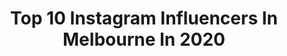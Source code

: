 ---
title: Top 10 Instagram Influencers In Melbourne In 2020
description: Identify the most popular Instagram accounts on inBeat.
platform: Instagram
profiles:
  - username: "thomas_bellchambers"
    fullname: "Thomas Bellchambers"
    location: "Australia"
    followers: 30385
    engagement: 730
    commentsToLikes: 0.010225
    avatar: "https://scontent-atl3-1.cdninstagram.com/v/t51.2885-19/s320x320/53430075_397311514399420_5094236954321485824_n.jpg?_nc_ht=scontent-atl3-1.cdninstagram.com&_nc_ohc=d3alhG07UHMAX9E2uxD&oh=275677a25bd5188ffc8a96b61b3d48ea&oe=5EB92E73"
    verified: true
    hashtags: "#summerofracing, #politixmenswear, #tiwiminis, #caufield"
  - username: "visualsbydf"
    fullname: "df"
    location: "Australia"
    followers: 4228
    engagement: 2542
    commentsToLikes: 0.036421
    avatar: "https://scontent-lhr8-1.cdninstagram.com/v/t51.2885-19/s320x320/49441604_287635562110791_1498875545432096768_n.jpg?_nc_ht=scontent-lhr8-1.cdninstagram.com&_nc_ohc=9yhmtrg5fkQAX-Akorv&oh=2931aaf5160ec9ec14b395c4b9b7888e&oe=5EBC3D54"
    verified: false
    hashtags: ""
  - username: "keenan.te"
    fullname: "Keenan Te"
    location: "Australia"
    followers: 27359
    engagement: 824
    commentsToLikes: 0.139494
    avatar: "https://scontent-ams4-1.cdninstagram.com/v/t51.2885-19/s320x320/89481725_1894496250849655_6080413496191746048_n.jpg?_nc_ht=scontent-ams4-1.cdninstagram.com&_nc_ohc=G2cGKU0RlhkAX_nRbSj&oh=c0cebdc9aae006098f808ad351ff7a83&oe=5EBAE939"
    verified: false
    hashtags: "#brunomars, #chrisbrown, #victorious, #sidehustle"
  - username: "julianjoseduarte"
    fullname: "JULIAN JOSE DUARTE 🇨🇱🇵🇹"
    location: "Australia"
    followers: 5090
    engagement: 3475
    commentsToLikes: 0.113859
    avatar: "https://scontent-ams4-1.cdninstagram.com/v/t51.2885-19/s320x320/83417866_161970671766292_7098436048035774464_n.jpg?_nc_ht=scontent-ams4-1.cdninstagram.com&_nc_ohc=b89bWMafQZgAX_8IoML&oh=b5f1e6fd86164921c24edf59297e2354&oe=5EBD1583"
    verified: false
    hashtags: "#duet, #xyzbca, #xybca, #helpme"
  - username: "ajsecic"
    fullname: "Alisha"
    location: "Australia"
    followers: 3075
    engagement: 3571
    commentsToLikes: 0.189016
    avatar: "https://scontent-ams4-1.cdninstagram.com/v/t51.2885-19/s320x320/62266400_732258010523418_5658787036463628288_n.jpg?_nc_ht=scontent-ams4-1.cdninstagram.com&_nc_ohc=FgGr3J4acogAX_mH9Ky&oh=3bdad133c1a3ea9cbc26008973489885&oe=5E87BC73"
    verified: false
    hashtags: "#undiscovered, #jeffreestar, #thelist, #hoodedeyesmakeup"
  - username: "keep.calm.and.mommy.on"
    fullname: "Nadine"
    location: "Australia"
    followers: 68400
    engagement: 1185
    commentsToLikes: 0.097980
    avatar: "https://scontent-ams4-1.cdninstagram.com/v/t51.2885-19/s320x320/81551773_1655586531247357_452940211584761856_n.jpg?_nc_ht=scontent-ams4-1.cdninstagram.com&_nc_ohc=8Gsp1fRqEjcAX8IzP3J&oh=a66921090fbcd88cc37edfe965464f26&oe=5E96F989"
    verified: false
    hashtags: "#classygirl, #styleoftheday, #lookoftheday, #whowhatwearing"
  - username: "tshadelrosario"
    fullname: "𝐓𝐈𝐒𝐇 💓 𝐋𝐈𝐅𝐄 / 𝐒𝐓𝐘𝐋𝐄 & 𝐁𝐄𝐀𝐔𝐓𝐘"
    location: "Australia"
    followers: 26340
    engagement: 1621
    commentsToLikes: 0.051029
    avatar: "https://scontent-ams4-1.cdninstagram.com/v/t51.2885-19/s320x320/89685875_508991236660910_1484400569341706240_n.jpg?_nc_ht=scontent-ams4-1.cdninstagram.com&_nc_ohc=IIU5Jciqn4MAX8nWRIk&oh=0eddfb8cb929d76fdca1032dd9e4bdd7&oe=5EB98A78"
    verified: false
    hashtags: "#oscarwylee, #hapakristin, #myeotd, #tbt"
  - username: "parisbishop__"
    fullname: "Paris Bishop 👼🏼🦋"
    location: "Australia"
    followers: 140847
    engagement: 513
    commentsToLikes: 0.080923
    avatar: "https://scontent-ams4-1.cdninstagram.com/v/t51.2885-19/s320x320/53796726_401062997360053_5642402629582585856_n.jpg?_nc_ht=scontent-ams4-1.cdninstagram.com&_nc_ohc=Z5fQWVaPByEAX9k5K7C&oh=68e2ac7bec88cb3f572e79ed066767ed&oe=5EBB4AD9"
    verified: false
    hashtags: "#wbpromotion, #moombafestival2020, #nationalinstituteofdramaticarts, #nidaopen"
  - username: "mackhorton"
    fullname: "uoʇɹoɥ ʞɔɐɯ"
    location: "Australia"
    followers: 75269
    engagement: 521
    commentsToLikes: 0.123439
    avatar: "https://scontent-ams4-1.cdninstagram.com/v/t51.2885-19/s320x320/29093604_164955307649971_3413808386758672384_n.jpg?_nc_ht=scontent-ams4-1.cdninstagram.com&_nc_ohc=0reIFuUXPgMAX8_X3OV&oh=4d3e8d447d24ae59001729cf98b0e4c1&oe=5EB7F116"
    verified: true
    hashtags: "#olympicsunleashed, #tokyo2020, #seinfeld, #topgun"
  - username: "mikayla_stevens.06"
    fullname: "MIKAYLA STEVENS"
    location: "Australia"
    followers: 40986
    engagement: 778
    commentsToLikes: 0.038972
    avatar: "https://scontent-ams4-1.cdninstagram.com/v/t51.2885-19/s320x320/87309035_839605363117877_8285079359518146560_n.jpg?_nc_ht=scontent-ams4-1.cdninstagram.com&_nc_ohc=luRAvqpiu1cAX_YifHI&oh=ecb743be26b44bd6f7a16378af31bdfb&oe=5EBB376B"
    verified: false
    hashtags: "#modelling, #groupshoot, #picturesnme, #ajcophotography"
---